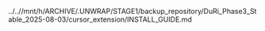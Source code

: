 ../..//mnt/h/ARCHIVE/.UNWRAP/STAGE1/backup_repository/DuRi_Phase3_Stable_2025-08-03/cursor_extension/INSTALL_GUIDE.md
